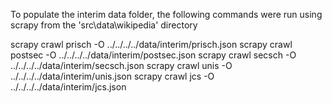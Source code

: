 To populate the interim data folder, the following commands were run using scrapy from the 'src\data\wikipedia' directory

scrapy crawl prisch -O ../../../../data/interim/prisch.json
scrapy crawl postsec -O ../../../../data/interim/postsec.json
scrapy crawl secsch -O ../../../../data/interim/secsch.json
scrapy crawl unis -O ../../../../data/interim/unis.json
scrapy crawl jcs -O ../../../../data/interim/jcs.json